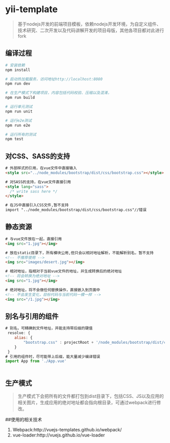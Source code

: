 # yii-template

> 基于nodejs开发的前端项目模板，依赖nodejs开发环境，为自定义组件、技术研究、二次开发以及代码讲解开发的项目母版，其他各项目都对此进行fork

## 编译过程

``` bash
# 安装依赖
npm install

# 启动热加载服务，访问地址http://localhost:8080
npm run dev

# 在生产模式下构建项目，内容包括代码校验、压缩以及混淆，
npm run build

# 运行单元测试
npm run unit

# 运行e2e测试
npm run e2e

# 运行所有的测试
npm test
```

## 对CSS、SASS的支持
``` html
# 外部样式的引用，在vue文件中直接输入
<style src="../node_modules/bootstrap/dist/css/bootstrap.css"></style>

# 对SASS的支持，在vue文件直接引用
<style lang="sass">
  /* write sass here */
</style>

# 在JS中直接引入CSS文件,暂不支持
import "../node_modules/bootstrap/dist/css/bootstrap.css"//错误

```

## 静态资源
``` html
# 与vue文件放在一起，直接引用
<img src="1.jpg"></img>

# 放在static目录下，所有模块公用,但只会以相对地址解析，不能解析别名，暂不支持
<!-- 不推荐使用 -->
<img src="images/desert.jpg"></img>

# 相对地址，指相对于当前vue文件的地址，并生成转换后的绝对地址
<!-- 将会转换为绝对地址 -->
<img src="1.jpg"></img>

# 绝对地址，将不会做任何替换操作，直接嵌入到页面中
<!-- 不会发生变化，目标代码与当前代码一模一样 -->
<img src="/1.jpg"></img>
```

## 别名与引用的组件
``` javascript
# 别名，可精确到文件地址，并能支持带后缀的键值
 resolve: {
	alias: {
		"bootstrap.css" : projectRoot + '/node_modules/bootstrap/dist/css/bootstrap.css'
	}
 }
# 引用的组件时，尽可能带上后缀，能大量减少编译错误
import App from './App.vue'
  
```

## 生产模式
> 生产模式下会把所有的文件都打包到dist目录下，包括CSS、JS以及应用的相关图片，生成应用的绝对地址都会指向根目录，可通过webpack进行修改。


##使用的相关技术
<ol>
<li>Webpack:http://vuejs-templates.github.io/webpack/</li>
<li>vue-loader:http://vuejs.github.io/vue-loader</li>
</ol>


